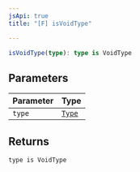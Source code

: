 ```yaml
---
jsApi: true
title: "[F] isVoidType"

---
```

```ts
isVoidType(type): type is VoidType
```

## Parameters

| Parameter | Type |
| :------ | :------ |
| `type` | [`Type`](Type.Type.md) |

## Returns

`type is VoidType`
